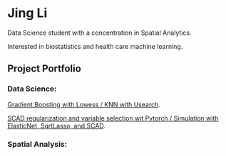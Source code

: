 # Jing Li
Data Science student with a concentration in Spatial Analytics.

Interested in biostatistics and health care machine learning.

## Project Portfolio

### Data Science:

[Gradient Boosting with Lowess / KNN with Usearch](hw2.md).

[SCAD regularization and variable selection wit Pytorch / Simulation with ElasticNet, SqrtLasso, and SCAD](hw3.md).

### Spatial Analysis:




